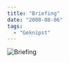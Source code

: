 ```yaml
---
title: "Briefing"
date: "2008-08-06"
tags:
  - "Geknipst"
---
```


![Briefing](/images/codecandies/l-640-480-d000b0d6-daa4-4916-96df-86cf90ee98b2.jpeg)
